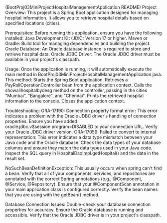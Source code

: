 (BootProj03MiniProjectHospitalManagementApplication README)
Project Overview:
This project is a Spring Boot application designed for managing hospital information. It allows you to retrieve hospital details based on specified locations (cities).

Prerequisites:
Before running this application, ensure you have the following installed:
Java Development Kit (JDK): Version 17 or higher.
Maven or Gradle: Build tool for managing dependencies and building the project.
Oracle Database: An Oracle database instance is required to store and retrieve hospital data.
Oracle JDBC Driver: The Oracle JDBC driver must be available in your project's classpath.

Usage:
Once the application is running, it will automatically execute the main method in BootProj03MiniProjectHospitalManagementApplication.java. This method:
Starts the Spring Boot application.
Retrieves a PayRollOperationController bean from the application context.
Calls the showallhospitalbydesg method on the controller, passing in the cities "Mumbai", "Bangalore", and "Chennai".
Prints the retrieved hospital information to the console.
Closes the application context.

Troubleshooting:
ORA-17190: Connection property format error:
This error indicates a problem with the Oracle JDBC driver's handling of connection properties.
Ensure you have added oracle.jdbc.v$session.program=DISABLED to your connection URL.
Verify your Oracle JDBC driver version.
ORA-17059: Failed to convert to internal representation:
This error indicates a data type mismatch between your Java code and the Oracle database.
Check the data types of your database columns and ensure they match the data types used in your Java code.
Inspect the SQL query in HospitalDaoImpl.getHospital() and the data in the result set.

NoSuchBeanDefinitionException:
This usually occurs when spring can't find a bean.
Verify that all of your components, services, and repositories are annotated with the correct Spring annotations (e.g., @Component, @Service, @Repository).
Ensure that your @ComponentScan annotation in your main application class is configured correctly.
Verify the bean names that you are using with the getBean() method.

Database Connection Issues:
Double-check your database connection properties for accuracy.
Ensure the Oracle database is running and accessible.
Verify that the Oracle JDBC driver is in your project's classpath.

